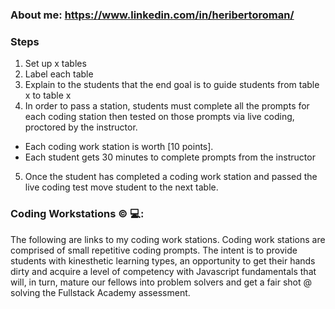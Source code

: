 ### About me: https://www.linkedin.com/in/heribertoroman/ ###

### Steps ###
1. Set up x tables
2. Label each table
3. Explain to the students that the end goal is to guide students from table x to table x
4. In order to pass a station, students must complete all the prompts for each coding station then tested on those prompts via live coding, proctored by the instructor. 
  - Each coding work station is worth [10 points].
  - Each student gets 30 minutes to complete prompts from the instructor
5. Once the student has completed a coding work station and passed the live coding test move student to the next table.

### Coding Workstations © 💻: ###
The following are links to my coding work stations. Coding work stations are comprised of small repetitive coding prompts. The intent is to provide students with kinesthetic learning types, an opportunity to get their hands dirty and acquire a level of competency with Javascript fundamentals that will, in turn, mature our fellows into problem solvers and get a fair shot @ solving the Fullstack Academy assessment.
